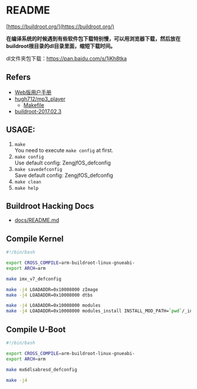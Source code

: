 # README

[https://buildroot.org/](https://buildroot.org/)

**在编译系统的时候遇到有些软件包下载特别慢，可以用浏览器下载，然后放在buildroot根目录的dl目录里面，缩短下载时间。**  

dl文件夹包下载：https://pan.baidu.com/s/1jKh8tka

## Refers

* [Web版用户手册](https://buildroot.org/downloads/manual/manual.html)
* [hugh712/mp3_player](https://github.com/hugh712/mp3_player)
  * [Makefile](https://github.com/hugh712/mp3_player/blob/master/Makefile)
* [buildroot-2017.02.3](docs/refers/buildroot-2017.02.3/README.md)

## USAGE:

1. `make`  
  You need to execute `make config` at first.
2. `make config`  
  Use default config: ZengjfOS_defconfig
3. `make savedefconfig`  
  Save default config: ZengjfOS_defconfig
4. `make clean`
5. `make help`

## Buildroot Hacking Docs

* [docs/README.md](docs/README.md)

## Compile Kernel

```bash
#!/bin/bash

export CROSS_COMPILE=arm-buildroot-linux-gnueabi-
export ARCH=arm

make imx_v7_defconfig

make -j4 LOADADDR=0x10008000 zImage
make -j4 LOADADDR=0x10008000 dtbs

make -j4 LOADADDR=0x10008000 modules
make -j4 LOADADDR=0x10008000 modules_install INSTALL_MOD_PATH=`pwd`/_install_lib
```

## Compile U-Boot

```bash
#!/bin/bash

export CROSS_COMPILE=arm-buildroot-linux-gnueabi-
export ARCH=arm

make mx6dlsabresd_defconfig

make -j4
```
